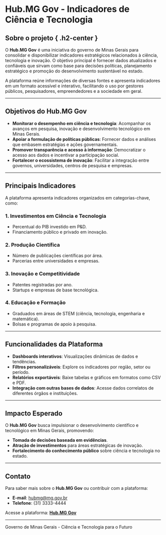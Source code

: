 # Hub.MG Gov - Indicadores de Ciência e Tecnologia

## Sobre o projeto { .h2-center }

O **Hub.MG Gov** é uma iniciativa do governo de Minas Gerais para consolidar e disponibilizar indicadores estratégicos relacionados à ciência, tecnologia e inovação. O objetivo principal é fornecer dados atualizados e confiáveis que sirvam como base para decisões políticas, planejamento estratégico e promoção do desenvolvimento sustentável no estado.

A plataforma reúne informações de diversas fontes e apresenta indicadores em um formato acessível e interativo, facilitando o uso por gestores públicos, pesquisadores, empreendedores e a sociedade em geral.

---

## Objetivos do Hub.MG Gov

- **Monitorar o desempenho em ciência e tecnologia**: Acompanhar os avanços em pesquisa, inovação e desenvolvimento tecnológico em Minas Gerais.
- **Apoiar a formulação de políticas públicas**: Fornecer dados e análises que embasem estratégias e ações governamentais.
- **Promover transparência e acesso à informação**: Democratizar o acesso aos dados e incentivar a participação social.
- **Fortalecer o ecossistema de inovação**: Facilitar a integração entre governos, universidades, centros de pesquisa e empresas.

---

## Principais Indicadores

A plataforma apresenta indicadores organizados em categorias-chave, como:

### **1. Investimentos em Ciência e Tecnologia**
- Percentual do PIB investido em P&D.
- Financiamento público e privado em inovação.

### **2. Produção Científica**
- Número de publicações científicas por área.
- Parcerias entre universidades e empresas.

### **3. Inovação e Competitividade**
- Patentes registradas por ano.
- Startups e empresas de base tecnológica.

### **4. Educação e Formação**
- Graduados em áreas de STEM (ciência, tecnologia, engenharia e matemática).
- Bolsas e programas de apoio à pesquisa.

---

## Funcionalidades da Plataforma

- **Dashboards interativos**: Visualizações dinâmicas de dados e tendências.
- **Filtros personalizáveis**: Explore os indicadores por região, setor ou período.
- **Relatórios exportáveis**: Baixe tabelas e gráficos em formatos como CSV e PDF.
- **Integração com outras bases de dados**: Acesse dados correlatos de diferentes órgãos e instituições.

---

## Impacto Esperado

O **Hub.MG Gov** busca impulsionar o desenvolvimento científico e tecnológico em Minas Gerais, promovendo:

- **Tomada de decisões baseada em evidências**.
- **Atração de investimentos** para áreas estratégicas de inovação.
- **Fortalecimento do conhecimento público** sobre ciência e tecnologia no estado.

---

## Contato

Para saber mais sobre o **Hub.MG Gov** ou contribuir com a plataforma:

- **E-mail**: hubmg@mg.gov.br
- **Telefone**: (31) 3333-4444

Acesse a plataforma: [**Hub.MG Gov**](https://hub.mg.gov.br)

---

<div class="footer">
  <p>Governo de Minas Gerais - Ciência e Tecnologia para o Futuro</p>
</div>



